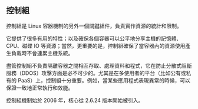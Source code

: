 ## 控制組
控制組是 Linux 容器機制的另外一個關鍵組件，負責實作資源的統計和限制。

它提供了很多有用的特性；以及確保各個容器可以公平地分享主機的記憶體、CPU、磁碟 IO 等資源；當然，更重要的是，控制組確保了當容器內的資源使用產生負載時不會連累主機系統。

盡管控制組不負責隔離容器之間相互存取、處理資料和程式，它在防止分散式阻斷服務（DDOS）攻擊方面是必不可少的。尤其是在多使用者的平台（比如公有或私有的 PaaS）上，控制組十分重要。例如，當某些應用程式表現異常的時候，可以保證一致地正常執行和效能。

控制組機制始於 2006 年，核心從 2.6.24 版本開始被引入。

